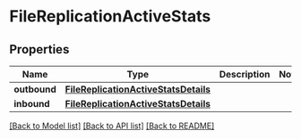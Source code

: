 # FileReplicationActiveStats

## Properties
Name | Type | Description | Notes
------------ | ------------- | ------------- | -------------
**outbound** | [**FileReplicationActiveStatsDetails**](FileReplicationActiveStatsDetails.md) |  | 
**inbound** | [**FileReplicationActiveStatsDetails**](FileReplicationActiveStatsDetails.md) |  | 

[[Back to Model list]](../README.md#documentation-for-models) [[Back to API list]](../README.md#documentation-for-api-endpoints) [[Back to README]](../README.md)


